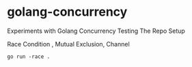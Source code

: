 # golang-concurrency
Experiments with Golang Concurrency
Testing The Repo Setup

Race Condition , Mutual Exclusion, Channel
```
go run -race .
```